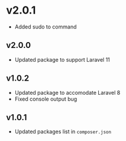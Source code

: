 # v2.0.1

- Added sudo to command

## v2.0.0

- Updated package to support Laravel 11

## v1.0.2

- Updated package to accomodate Laravel 8
- Fixed console output bug

## v1.0.1

- Updated packages list in `composer.json`
